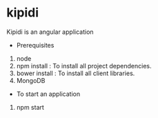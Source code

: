 # kipidi

Kipidi is an angular application

* Prerequisites
1. node 
2. npm install : To install all project dependencies.
3. bower install : To install all client libraries.
4. MongoDB

* To start an application
1. npm start



